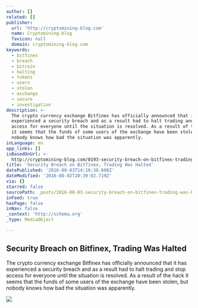 ```yaml
---
author: []
related: []
publisher:
  url: 'http://cryptomining-blog.com'
  name: Cryptomining-blog
  favicon: null
  domain: cryptomining-blog.com
keywords:
  - bitfinex
  - breach
  - bitcoin
  - halting
  - tokens
  - users
  - stolen
  - exchange
  - secure
  - investigation
description: >-
  The crypto currency exchange Bitfinex has officially announced that it has
  experienced a security breach and as a result had to halt trading and stop
  access for everyone until the situation is resolved. As a result of the hack
  it seems that the funds of some users of the exchange have been stolen, but
  nobody knows how bad the situation was apparently.
inLanguage: en
app_links: []
isBasedOnUrl: >-
  http://cryptomining-blog.com/8193-security-breach-on-bitfinex-trading-was-halted/
title: 'Security Breach on Bitfinex, Trading Was Halted'
datePublished: '2016-08-03T14:16:38.608Z'
dateModified: '2016-08-02T20:39:02.719Z'
via: {}
starred: false
sourcePath: _posts/2016-08-03-security-breach-on-bitfinex-trading-was-halted.md
inFeed: true
hasPage: false
inNav: false
_context: 'http://schema.org'
_type: MediaObject

---
```

<article style=""><h1>Security Breach on Bitfinex, Trading Was Halted</h1><p>The crypto currency exchange Bitfinex has officially announced that it has experienced a security breach and as a result had to halt trading and stop access for everyone until the situation is resolved. As a result of the hack it seems that the funds of some users of the exchange have been stolen, but nobody knows how bad the situation was apparently.</p><img src="http://cryptomining-blog.com/wp-content/uploads/2016/08/bitfinex-logo.jpg" /></article>